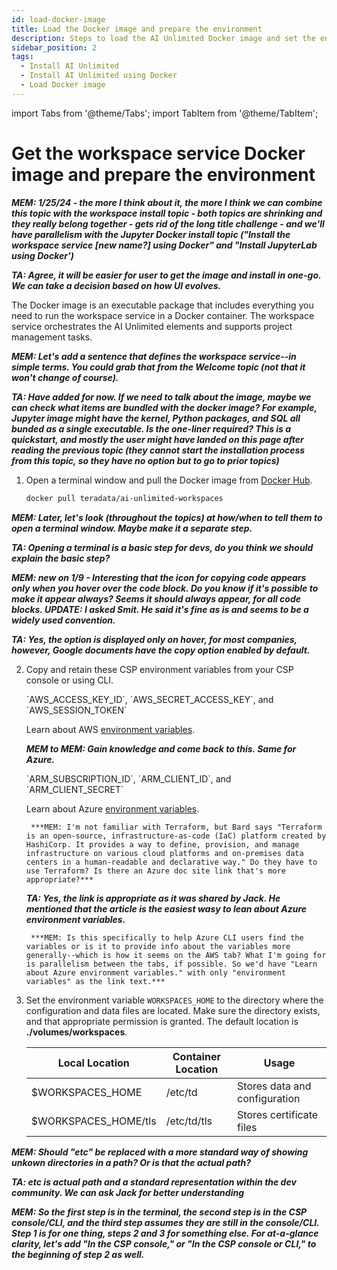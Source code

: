 ```yaml
---
id: load-docker-image
title: Load the Docker image and prepare the environment
description: Steps to load the AI Unlimited Docker image and set the environment.
sidebar_position: 2
tags:
  - Install AI Unlimited
  - Install AI Unlimited using Docker
  - Load Docker image
---
```

import Tabs from '@theme/Tabs';
import TabItem from '@theme/TabItem';

# Get the workspace service Docker image and prepare the environment

***MEM: 1/25/24 - the more I think about it, the more I think we can combine this topic with the workspace install topic - both topics are shrinking and they really belong together - gets rid of the long title challenge - and we'll have parallelism with the Jupyter Docker install topic ("Install the workspace service [new name?] using Docker" and "Install JupyterLab using Docker')***

***TA: Agree, it will be easier for user to get the image and install in one-go. We can take a decision based on how UI evolves.***

The Docker image is an executable package that includes everything you need to run the workspace service in a Docker container. The workspace service orchestrates the AI Unlimited elements and supports project management tasks.

***MEM: Let's add a sentence that defines the workspace service--in simple terms. You could grab that from the Welcome topic (not that it won't change of course).***

***TA: Have added for now. If we need to talk about the image, maybe we can check what items are bundled with the docker image? For example, Jupyter image might have the kernel, Python packages, and SQL all bunded as a single executable. Is the one-liner required? This is a quickstart, and mostly the user might have landed on this page after reading the previous topic (they cannot start the installation process from this topic, so they have no option but to go to prior topics)***

1. Open a terminal window and pull the Docker image from [Docker Hub](https://hub.docker.com/r/teradata/ai-unlimited-workspaces). 

    ```bash
    docker pull teradata/ai-unlimited-workspaces
    ```

***MEM: Later, let's look (throughout the topics) at how/when to tell them to open a terminal window. Maybe make it a separate step.***

***TA: Opening a terminal is a basic step for devs, do you think we should explain the basic step?***

***MEM: new on 1/9 - Interesting that the icon for copying code appears only when you hover over the code block. Do you know if it's possible to make it appear always? Seems it should always appear, for all code blocks. UPDATE: I asked Smit. He said it's fine as is and seems to be a widely used convention.***

***TA: Yes, the option is displayed only on hover, for most companies, however, Google documents have the copy option enabled by default.***

2. Copy and retain these CSP environment variables from your CSP console or using CLI. 


    <Tabs>
    <TabItem value="aws" label="AWS" default>
    `AWS_ACCESS_KEY_ID`, `AWS_SECRET_ACCESS_KEY`, and `AWS_SESSION_TOKEN`

    Learn about AWS [environment variables](https://docs.aws.amazon.com/sdkref/latest/guide/environment-variables.html).
	
	***MEM to MEM: Gain knowledge and come back to this. Same for Azure.***

    </TabItem>
    <TabItem value="azure" label="Azure">
    `ARM_SUBSCRIPTION_ID`, `ARM_CLIENT_ID`, and `ARM_CLIENT_SECRET`

    Learn about Azure [environment variables](https://github.com/paulbouwer/terraform-azure-quickstarts-samples/blob/master/README.md#azure-authentication).
	
		***MEM: I'm not familiar with Terraform, but Bard says "Terraform is an open-source, infrastructure-as-code (IaC) platform created by HashiCorp. It provides a way to define, provision, and manage infrastructure on various cloud platforms and on-premises data centers in a human-readable and declarative way." Do they have to use Terraform? Is there an Azure doc site link that's more appropriate?***

    ***TA: Yes, the link is appropriate as it was shared by Jack. He mentioned that the article is the easiest wasy to lean about Azure environment variables.***

		***MEM: Is this specifically to help Azure CLI users find the variables or is it to provide info about the variables more generally--which is how it seems on the AWS tab? What I'm going for is parallelism between the tabs, if possible. So we'd have "Learn about Azure environment variables." with only "environment variables" as the link text.***

    </TabItem>
    </Tabs>

3. Set the environment variable `WORKSPACES_HOME` to the directory where the configuration and data files are located. Make sure the directory exists, and that appropriate permission is granted. The default location is **./volumes/workspaces**.

    | Local Location | Container Location | Usage |
    |----------------|--------------------|-------|
    | $WORKSPACES_HOME | /etc/td | Stores data and configuration |
    | $WORKSPACES_HOME/tls | /etc/td/tls | Stores certificate files |
  
 
  ***MEM: Should "etc" be replaced with a more standard way of showing unkown directories in a path? Or is that the actual path?***

  ***TA: etc is actual path and a standard representation within the dev community. We can ask Jack for better understanding***
  
  ***MEM: So the first step is in the terminal, the second step is in the CSP console/CLI, and the third step assumes they are still in the console/CLI. Step 1 is for one thing, steps 2 and 3 for something else. For at-a-glance clarity, let's add "In the CSP console," or "In the CSP console or CLI," to the beginning of step 2 as well.***



